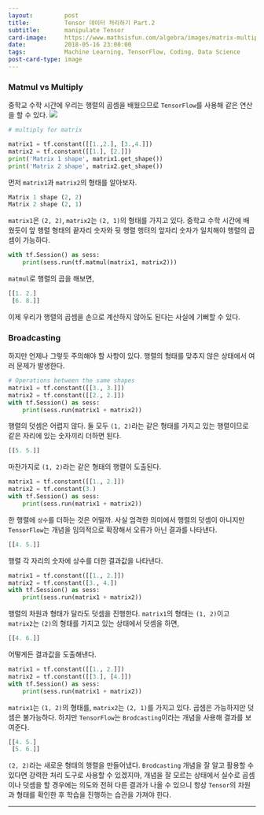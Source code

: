 ```yaml
---
layout:         post
title:          Tensor 데이터 처리하기 Part.2
subtitle:       manipulate Tensor
card-image:     https://www.mathsisfun.com/algebra/images/matrix-multiply-a.svg
date:           2018-05-16 23:00:00
tags:           Machine Learning, TensorFlow, Coding, Data Science
post-card-type: image
---
```


### Matmul vs Multiply
중학교 수학 시간에 우리는 행렬의 곱셈을 배웠으므로 ```TensorFlow```를 사용해 같은 연산을 할 수 있다.
![](https://www.mathsisfun.com/algebra/images/matrix-multiply-a.svg)
```python
# multiply for matrix

matrix1 = tf.constant([[1.,2.], [3.,4.]])
matrix2 = tf.constant([[1.], [2.]])
print('Matrix 1 shape', matrix1.get_shape())
print('Matrix 2 shape', matrix2.get_shape())
```
먼저 ```matrix1```과 ```matrix2```의 형태를 알아보자.
```python
Matrix 1 shape (2, 2)
Matrix 2 shape (2, 1)
```
```matrix1```은 ```(2, 2)```, ```matrix2```는 ```(2, 1)```의 형태를 가지고 있다. 중학교 수학 시간에 배웠듯이 앞 행렬 형태의 끝자리 숫자와 뒷 행렬 행텨의 앞자리 숫자가 일치해야 행렬의 곱셈이 가능하다.
```python
with tf.Session() as sess:
    print(sess.run(tf.matmul(matrix1, matrix2)))
```
```matmul```로 행렬의 곱을 해보면,
```python
[[1. 2.]
 [6. 8.]]
```
이제 우리가 행렬의 곱셈을 손으로 계산하지 않아도 된다는 사실에 기뻐할 수 있다.
### Broadcasting
하지만 언제나 그렇듯 주의해야 할 사항이 있다. 행렬의 형태를 맞추지 않은 상태에서 여러 문제가 발생한다.
```python
# Operations between the same shapes
matrix1 = tf.constant([[3., 3.]])
matrix2 = tf.constant([[2., 2.]])
with tf.Session() as sess:
    print(sess.run(matrix1 + matrix2))
```
행렬의 덧셈은 어렵지 않다. 둘 모두 ```(1, 2)```라는 같은 형태를 가지고 있는 행렬이므로 같은 자리에 있는 숫자끼리 더하면 된다.
```python
[[5. 5.]]
```
마찬가지로 ```(1, 2)```라는 같은 형태의 행렬이 도출된다.
```python
matrix1 = tf.constant([[1., 2.]])
matrix2 = tf.constant(3.)
with tf.Session() as sess:
    print(sess.run(matrix1 + matrix2))
```
한 행렬에 ```상수```를 더하는 것은 어떨까. 사실 엄격한 의미에서 행렬의 덧셈이 아니지만 ```TensorFlow```는 개념을 임의적으로 확장해서 오류가 아닌 결과를 나타낸다.
```python
[[4. 5.]]
```
행렬 각 자리의 숫자에 상수를 더한 결과값을 나타낸다.
```python
matrix1 = tf.constant([[1., 2.]])
matrix2 = tf.constant([3., 4.])
with tf.Session() as sess:
    print(sess.run(matrix1 + matrix2))
```
행렬의 차원과 형태가 달라도 덧셈을 진행한다. ```matrix1```의 형태는 ```(1, 2)```이고 ```matrix2```는 ```(2)```의 형태를 가지고 있는 상태에서 덧셈을 하면,
```python
[[4. 6.]]
```
어떻게든 결과값을 도출해낸다.
```python
matrix1 = tf.constant([[1., 2.]])
matrix2 = tf.constant([[3.], [4.]])
with tf.Session() as sess:
    print(sess.run(matrix1 + matrix2))
```
```matrix1```는 ```(1, 2)```의 형태를, ```matrix2```는 ```(2, 1)```를 가지고 있다. 곱셈은 가능하지만 덧셈은 불가능하다. 하지만 ```TensorFlow```는 ```Brodcasting```이라는 개념을 사용해 결과를 보여준다.
```python
[[4. 5.]
 [5. 6.]]
```
```(2, 2)```라는 새로운 형태의 행렬을 만들어냈다. ```Brodcasting``` 개념을 잘 알고 활용할 수 있다면 강력한 처리 도구로 사용할 수 있겠지마, 개념을 잘 모르는 상태에서 실수로 곱셈이나 덧셈을 할 경우에는 의도와 전혀 다른 결과가 나올 수 있으니 항상 ```Tensor```의 차원과 형태를 확인한 후 학습을 진행하는 습관을 가져야 한다.

---